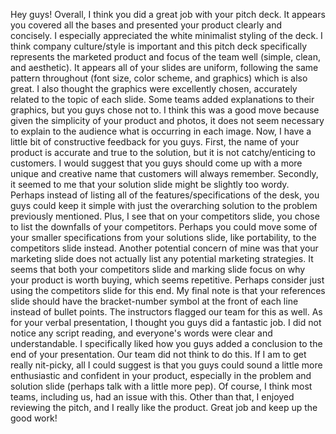 Hey guys! Overall, I think you did a great job with your pitch deck. It appears you covered all the bases and presented your product clearly and concisely. I especially appreciated the white minimalist styling of the deck. I think company culture/style is important and this pitch deck specifically represents the marketed product and focus of the team well (simple, clean, and aesthetic). It appears all of your slides are uniform, following the same pattern throughout (font size, color scheme, and graphics) which is also great. I also thought the graphics were excellently chosen, accurately related to the topic of each slide. Some teams added explanations to their graphics, but you guys chose not to. I think this was a good move because given the simplicity of your product and photos, it does not seem necessary to explain to the audience what is occurring in each image. Now, I have a little bit of constructive feedback for you guys. First, the name of your product is accurate and true to the solution, but it is not catchy/enticing to customers. I would suggest that you guys should come up with a more unique and creative name that customers will always remember. Secondly, it seemed to me that your solution slide might be slightly too wordy. Perhaps instead of listing all of the features/specifications of the desk, you guys could keep it simple with just the overarching solution to the problem previously mentioned. Plus, I see that on your competitors slide, you chose to list the downfalls of your competitors. Perhaps you could move some of your smaller specifications from your solutions slide, like portability, to the competitors slide instead. Another potential concern of mine was that your marketing slide does not actually list any potential marketing strategies. It seems that both your competitors slide and marking slide focus on why your product is worth buying, which seems repetitive. Perhaps consider just using the competitors slide for this end. My final note is that your references slide should have the bracket-number symbol at the front of each line instead of bullet points. The instructors flagged our team for this as well. As for your verbal presentation, I thought you guys did a fantastic job. I did not notice any script reading, and everyone's words were clear and understandable. I specifically liked how you guys added a conclusion to the end of your presentation. Our team did not think to do this. If I am to get really nit-picky, all I could suggest is that you guys could sound a little more enthusiastic and confident in your product, especially in the problem and solution slide (perhaps talk with a little more pep). Of course, I think most teams, including us, had an issue with this. Other than that, I enjoyed reviewing the pitch, and I really like the product. Great job and keep up the good work!